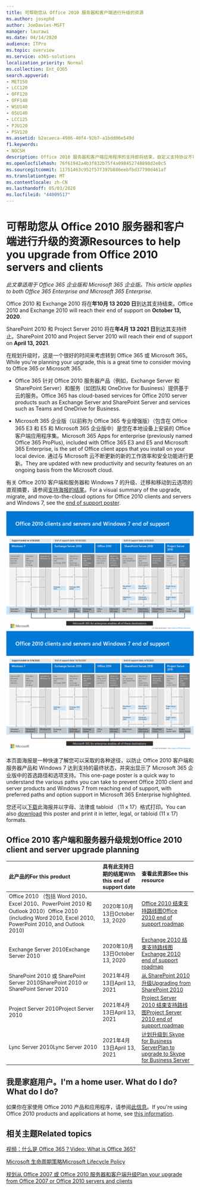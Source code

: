 ```yaml
---
title: 可帮助您从 Office 2010 服务器和客户端进行升级的资源
ms.author: josephd
author: JoeDavies-MSFT
manager: laurawi
ms.date: 04/14/2020
audience: ITPro
ms.topic: overview
ms.service: o365-solutions
localization_priority: Normal
ms.collection: Ent_O365
search.appverid:
- MET150
- LCC120
- OFF120
- OFF140
- WSU140
- OSU140
- LCC125
- PJU120
- PSV120
ms.assetid: b2acaeca-4986-40f4-92b7-a1bdd06e549d
f1.keywords:
- NOCSH
description: Office 2010 服务器和客户端应用程序的支持即将结束，自定义支持协议不可用。 使用本文立即开始规划升级。
ms.openlocfilehash: 76f61942a4b3f832b75f4a098452748898d2e8c5
ms.sourcegitcommit: 11751463c952f57f397b886eebfbd37790d461af
ms.translationtype: MT
ms.contentlocale: zh-CN
ms.lasthandoff: 05/03/2020
ms.locfileid: "44009517"
---
```

# <a name="resources-to-help-you-upgrade-from-office-2010-servers-and-clients"></a><span data-ttu-id="3a69f-104">可帮助您从 Office 2010 服务器和客户端进行升级的资源</span><span class="sxs-lookup"><span data-stu-id="3a69f-104">Resources to help you upgrade from Office 2010 servers and clients</span></span>

<span data-ttu-id="3a69f-105">*此文章适用于 Office 365 企业版和 Microsoft 365 企业版。*</span><span class="sxs-lookup"><span data-stu-id="3a69f-105">*This article applies to both Office 365 Enterprise and Microsoft 365 Enterprise.*</span></span>

<span data-ttu-id="3a69f-106">Office 2010 和 Exchange 2010 将在**年10月 13 2020 日**到达其支持结束。</span><span class="sxs-lookup"><span data-stu-id="3a69f-106">Office 2010 and Exchange 2010 will reach their end of support on **October 13, 2020**.</span></span> 

<span data-ttu-id="3a69f-107">SharePoint 2010 和 Project Server 2010 将在**年4月 13 2021 日**到达其支持终止。</span><span class="sxs-lookup"><span data-stu-id="3a69f-107">SharePoint 2010 and Project Server 2010 will reach their end of support on **April 13, 2021**.</span></span>

<span data-ttu-id="3a69f-108">在规划升级时，这是一个很好的时间来考虑转到 Office 365 或 Microsoft 365。</span><span class="sxs-lookup"><span data-stu-id="3a69f-108">While you're planning your upgrade, this is a great time to consider moving to Office 365 or Microsoft 365.</span></span> 

- <span data-ttu-id="3a69f-109">Office 365 针对 Office 2010 服务器产品（例如，Exchange Server 和 SharePoint Server）和服务（如团队和 OneDrive for Business）提供基于云的服务。</span><span class="sxs-lookup"><span data-stu-id="3a69f-109">Office 365 has cloud-based services for Office 2010 server products such as Exchange Server and SharePoint Server and services such as Teams and OneDrive for Business.</span></span> 

- <span data-ttu-id="3a69f-110">Microsoft 365 企业版（以前称为 Office 365 专业增强版）（包含在 Office 365 E3 和 E5 和 Microsoft 365 企业版中）是您在本地设备上安装的 Office 客户端应用程序集。</span><span class="sxs-lookup"><span data-stu-id="3a69f-110">Microsoft 365 Apps for enterprise (previously named Office 365 ProPlus), included with Office 365 E3 and E5 and Microsoft 365 Enterprise, is the set of Office client apps that you install on your local device.</span></span> <span data-ttu-id="3a69f-111">通过与 Microsoft 云不断更新的新的工作效率和安全功能进行更新。</span><span class="sxs-lookup"><span data-stu-id="3a69f-111">They are updated with new productivity and security features on an ongoing basis from the Microsoft cloud.</span></span>

<span data-ttu-id="3a69f-112">有关 Office 2010 客户端和服务器和 Windows 7 的升级、迁移和移动到云选项的直观摘要，请参阅[支持海报的结尾](./media/upgrade-from-office-2010-servers-and-products/Office2010Windows7EndOfSupport.pdf)。</span><span class="sxs-lookup"><span data-stu-id="3a69f-112">For a visual summary of the upgrade, migrate, and move-to-the-cloud options for Office 2010 clients and servers and Windows 7, see the [end of support poster](./media/upgrade-from-office-2010-servers-and-products/Office2010Windows7EndOfSupport.pdf).</span></span>

<span data-ttu-id="3a69f-113">[![Office 2010 客户端和服务器及 Windows 7 终止支持海报图像](./media/upgrade-from-office-2010-servers-and-products/office2010-windows7-end-of-support.png)](./media/upgrade-from-office-2010-servers-and-products/Office2010Windows7EndOfSupport.pdf)</span><span class="sxs-lookup"><span data-stu-id="3a69f-113">[![Image for the end of support for Office 2010 clients and servers and Windows 7 poster](./media/upgrade-from-office-2010-servers-and-products/office2010-windows7-end-of-support.png)](./media/upgrade-from-office-2010-servers-and-products/Office2010Windows7EndOfSupport.pdf)</span></span>

<span data-ttu-id="3a69f-114">本页面海报是一种快速了解您可以采取的各种途径，以防止 Office 2010 客户端和服务器产品和 Windows 7 达到支持的最终状态，并突出显示了 Microsoft 365 企业版中的首选路径和选项支持。</span><span class="sxs-lookup"><span data-stu-id="3a69f-114">This one-page poster is a quick way to understand the various paths you can take to prevent Office 2010 client and server products and Windows 7 from reaching end of support, with preferred paths and option support in Microsoft 365 Enterprise highlighted.</span></span>

<span data-ttu-id="3a69f-115">您还可以[下载](https://github.com/MicrosoftDocs/microsoft-365-docs/raw/public/microsoft-365/media/migration-microsoft-365-enterprise-workload/Office2010Windows7EndOfSupport.pdf)此海报并以字母、法律或 tabloid （11 x 17）格式打印。</span><span class="sxs-lookup"><span data-stu-id="3a69f-115">You can also [download](https://github.com/MicrosoftDocs/microsoft-365-docs/raw/public/microsoft-365/media/migration-microsoft-365-enterprise-workload/Office2010Windows7EndOfSupport.pdf) this poster and print it in letter, legal, or tabloid (11 x 17) formats.</span></span>
      
## <a name="office-2010-client-and-server-upgrade-planning"></a><span data-ttu-id="3a69f-116">Office 2010 客户端和服务器升级规划</span><span class="sxs-lookup"><span data-stu-id="3a69f-116">Office 2010 client and server upgrade planning</span></span>
  
|<span data-ttu-id="3a69f-117">**此产品的**</span><span class="sxs-lookup"><span data-stu-id="3a69f-117">**For this product**</span></span>|<span data-ttu-id="3a69f-118">**具有此支持日期的结尾**</span><span class="sxs-lookup"><span data-stu-id="3a69f-118">**With this end of support date**</span></span>|<span data-ttu-id="3a69f-119">**查看此资源**</span><span class="sxs-lookup"><span data-stu-id="3a69f-119">**See this resource**</span></span>|
|:-----|:-----|:-----|
|<span data-ttu-id="3a69f-120">Office 2010 （包括 Word 2010、Excel 2010、PowerPoint 2010 和 Outlook 2010）</span><span class="sxs-lookup"><span data-stu-id="3a69f-120">Office 2010 (including Word 2010, Excel 2010, PowerPoint 2010, and Outlook 2010)</span></span>  <br/> | <span data-ttu-id="3a69f-121">2020年10月13日</span><span class="sxs-lookup"><span data-stu-id="3a69f-121">October 13, 2020</span></span> |[<span data-ttu-id="3a69f-122">Office 2010 结束支持路线图</span><span class="sxs-lookup"><span data-stu-id="3a69f-122">Office 2010 end of support roadmap</span></span>](https://docs.microsoft.com/DeployOffice/office-2010-end-support-roadmap) <br/> |
|<span data-ttu-id="3a69f-123">Exchange Server 2010</span><span class="sxs-lookup"><span data-stu-id="3a69f-123">Exchange Server 2010</span></span>  <br/> | <span data-ttu-id="3a69f-124">2020年10月13日</span><span class="sxs-lookup"><span data-stu-id="3a69f-124">October 13, 2020</span></span>  |[<span data-ttu-id="3a69f-125">Exchange 2010 结束支持路线图</span><span class="sxs-lookup"><span data-stu-id="3a69f-125">Exchange 2010 end of support roadmap</span></span>](exchange-2010-end-of-support.md) <br/> |
|<span data-ttu-id="3a69f-126">SharePoint 2010 或 SharePoint Server 2010</span><span class="sxs-lookup"><span data-stu-id="3a69f-126">SharePoint 2010 or SharePoint Server 2010</span></span>  <br/> | <span data-ttu-id="3a69f-127">2021年4月13日</span><span class="sxs-lookup"><span data-stu-id="3a69f-127">April 13, 2021</span></span> |[<span data-ttu-id="3a69f-128">从 SharePoint 2010 升级</span><span class="sxs-lookup"><span data-stu-id="3a69f-128">Upgrading from SharePoint 2010</span></span>](upgrade-from-sharepoint-2010.md) <br/> |
|<span data-ttu-id="3a69f-129">Project Server 2010</span><span class="sxs-lookup"><span data-stu-id="3a69f-129">Project Server 2010</span></span> <br/> | <span data-ttu-id="3a69f-130">2021年4月13日</span><span class="sxs-lookup"><span data-stu-id="3a69f-130">April 13, 2021</span></span> | [<span data-ttu-id="3a69f-131">Project Server 2010 结束支持路线图</span><span class="sxs-lookup"><span data-stu-id="3a69f-131">Project Server 2010 end of support roadmap</span></span>](project-server-2010-end-of-support.md) <br/> |
|<span data-ttu-id="3a69f-132">Lync Server 2010</span><span class="sxs-lookup"><span data-stu-id="3a69f-132">Lync Server 2010</span></span> <br/> | <span data-ttu-id="3a69f-133">2021年4月13日</span><span class="sxs-lookup"><span data-stu-id="3a69f-133">April 13, 2021</span></span> | [<span data-ttu-id="3a69f-134">计划升级到 Skype for Business Server</span><span class="sxs-lookup"><span data-stu-id="3a69f-134">Plan to upgrade to Skype for Business Server</span></span>](https://docs.microsoft.com/skypeforbusiness/plan-your-deployment/upgrade) <br/> |
    
## <a name="im-a-home-user-what-do-i-do"></a><span data-ttu-id="3a69f-135">我是家庭用户。</span><span class="sxs-lookup"><span data-stu-id="3a69f-135">I'm a home user.</span></span> <span data-ttu-id="3a69f-136">What do I do?</span><span class="sxs-lookup"><span data-stu-id="3a69f-136">What do I do?</span></span>

<span data-ttu-id="3a69f-137">如果你在家使用 Office 2010 产品和应用程序，请参阅[此信息](plan-upgrade-previous-versions-office.md#im-a-home-user-what-do-i-do)。</span><span class="sxs-lookup"><span data-stu-id="3a69f-137">If you're using Office 2010 products and applications at home, see [this information](plan-upgrade-previous-versions-office.md#im-a-home-user-what-do-i-do).</span></span>

## <a name="related-topics"></a><span data-ttu-id="3a69f-138">相关主题</span><span class="sxs-lookup"><span data-stu-id="3a69f-138">Related topics</span></span>

[<span data-ttu-id="3a69f-139">视频：什么是 Office 365？</span><span class="sxs-lookup"><span data-stu-id="3a69f-139">Video: What is Office 365?</span></span>](https://support.office.com/article/847caf12-2589-452c-8aca-1c009797678b.aspx)
  
[<span data-ttu-id="3a69f-140">Microsoft 生命周期策略</span><span class="sxs-lookup"><span data-stu-id="3a69f-140">Microsoft Lifecycle Policy</span></span>](https://go.microsoft.com/fwlink/?linkid=865200)

[<span data-ttu-id="3a69f-141">规划从 Office 2007 或 Office 2010 服务器和客户端升级</span><span class="sxs-lookup"><span data-stu-id="3a69f-141">Plan your upgrade from Office 2007 or Office 2010 servers and clients</span></span>](plan-upgrade-previous-versions-office.md)

